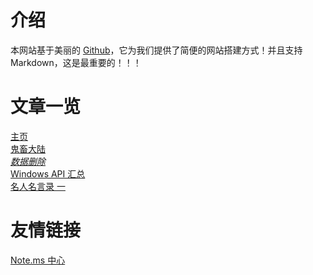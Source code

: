 # 介绍

本网站基于美丽的 [Github](https://github.com)，它为我们提供了简便的网站搭建方式！并且支持 Markdown，这是最重要的！！！

# 文章一览

[主页](/index.md)<br>
[鬼畜大陆](/articles/gcdl.md)<br>
*[数据删除](/articles/whc.md)<br>*
[Windows API 汇总](/articles/winapi.md)<br>
[名人名言录 一](/articles/historybook.md)<br>

# 友情链接

[Note.ms 中心](https://note.ms/oniway)<br>